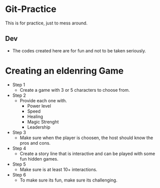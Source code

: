 # Git-Practice
This is for practice, just to mess around.

## Dev
- The codes created here are for fun and not to be taken seriously.

# Creating an eldenring Game
- Step 1
	- Create a game with 3 or 5 characters to choose from.
- Step 2
	- Provide each one with.
		- Power level
		- Speed
		- Healing
		- Magic Strenght
		- Leadership
- Step 3
	- Make sure when the player is choosen, the host should know the pros and cons.
- Step 4
	- Create a story line that is interactive and can be played with some fun hidden games.
- Step 5
	- Make sure is at least 10+ interactions.
- Step 6
	- To make sure its fun, make sure its challenging.


